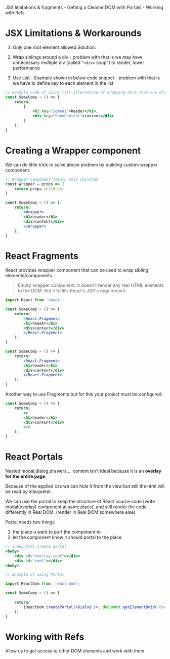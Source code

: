 JSX limitations & fragments - Getting a Cleaner DOM with Portals - Working with Refs

# JSX Limitations & Workarounds

1. Only one root element allowed
Solution:
1. Wrap siblings around a div - problem with that is we may have unnecessary multiple div (called "```<div>``` soup") to render, lower performance

2. Use List - Example shown in below code snippet - problem with that is we have to define key to each element in the list

```jsx
// Example code of using list alternative of wrapping more than one element around div
const SomeComp = () => {
    return(
        [
            <h1 key="SomeH1">header</h1>,
            <div key="SomeContent">content</div>
        ]
    );
}
```

# Creating a Wrapper component

We can do little trick to solve above problem by building custom wrapper component.
```jsx
// Wrapper component return only children
const Wrapper = props => {
    return props.children;
}
```

```jsx
const SomeComp = () => {
    return(
        <Wrapper>
        <h1>header</h1>
        <div>content</div>
        </Wrapper>
    );
}
```

# React Fragments

React provides wrapper component that can be used to wrap sibling elements/components.

> Empty wrapper component. it doesn't render any real HTML elements to the DOM. But it fulfills React's JSX's requirement.

```jsx
import React from 'react';

const SomeComp = () => {
    return(
        <React.Fragment>
        <h1>header</h1>
        <div>content</div>
        </React.Fragment>
    );
}
```
```jsx
const SomeComp = () => {
    return(
        <React.Fragment>
        <h1>header</h1>
        <div>content</div>
        </React.Fragment>
    );
}
```
Another way to use Fragments but for this your project must be configured.
```jsx
const SomeComp = () => {
    return(
        <>
        <h1>header</h1>
        <div>content</div>
        </>
    );
}
```

# React Portals

Nested modal,dialog,drawers,... content isn't ideal because it is an **overlay for the entire page**.

Because of the applied css we can hide it from the view but still the html will be read by interpreter.

We can use the portal to keep the structure of React source code (write modal(overlay) component at same place), and still render the code differently in Real DOM. (render in Real DOM somewhere else)

Portal needs two things
1. the place u want to port the component to
2. let the component know it should portal to the place

```jsx
// index.html create portal
<body>
    <div id="overlay-root"></div>
    <div id="root"></div>
<body>
```
```jsx
// Example of using Portal

import ReactDom from 'react-dom';

const SomeComp = () => {
    
    return(
        {ReactDom.createPortal(<Dialog />, document.getElementById('overlay-root'))}
    );
}
```

# Working with Refs

Allow us to get access to other DOM elements and work with them.
